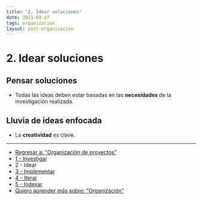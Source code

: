 ```yaml
---
title: "2. Idear soluciones"
date: 2021-04-27
tags: organizacion
layout: post-organizacion
---
```


# 2. Idear soluciones

## Pensar soluciones

- Todas las ideas deben estar basadas en las **necesidades** de la investigación realizada.

## Lluvia de ideas enfocada

- La **creatividad** es clave.

---

- [Regresar a: "Organización de proyectos"](organizar-proyectos-0)
- [1 - Investigar](organizar-proyectos-1)
- 2 - Idear
- [3 - Implementar](organizar-proyectos-3)
- [4 - Iterar](organizar-proyectos-4)
- [5 - Indexar](organizar-proyectos-5)
- [Quiero aprender más sobre: "Organización"](../0/organizacion)
